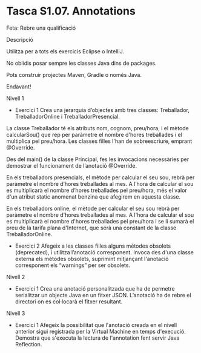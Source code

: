 # Tasca S1.07. Annotations

Feta: Rebre una qualificació

Descripció

Utilitza per a tots els exercicis Eclipse o IntelliJ.

No oblidis posar sempre les classes Java dins de packages.

Pots construir projectes Maven, Gradle o només Java.

Endavant!

Nivell 1
- Exercici 1
Crea una jerarquia d’objectes amb tres classes:  Treballador, TreballadorOnline i TreballadorPresencial.

La classe Treballador té els atributs nom, cognom, preu/hora, i el mètode calcularSou() que rep per paràmetre el nombre d'hores treballades i el multiplica pel preu/hora. Les classes filles l'han de sobreescriure,  emprant @Override. 

Des del main() de la classe Principal, fes les invocacions necessàries per demostrar el funcionament de l’anotació @Override.

En els treballadors presencials, el mètode per calcular el seu sou, rebrà per paràmetre el nombre d’hores treballades al mes. A l’hora de calcular el sou es multiplicarà el nombre d’hores treballades pel preu/hora, més el valor d'un atribut static anomenat benzina que afegirem en aquesta classe.

En els treballadors online, el mètode per calcular el seu sou rebrà per paràmetre el nombre d'hores treballades al mes. A l'hora de calcular el sou es multiplicarà el nombre d'hores treballades pel preu/hora i se li sumarà el preu de la tarifa plana d'Internet, que serà una constant de la classe TreballadorOnline.



- Exercici 2
Afegeix a les classes filles alguns mètodes obsolets (deprecated), i utilitza l’anotació corresponent. Invoca des d'una classe externa els mètodes obsolets, suprimint mitjançant l'anotació corresponent els “warnings” per ser obsolets.

Nivell 2
- Exercici 1
Crea una anotació personalitzada que ha de permetre serialitzar un objecte Java en un fitxer JSON. L’anotació ha de rebre el directori on es col·locarà el fitxer resultant.

Nivell 3
- Exercici 1
Afegeix la possibilitat que l'anotació creada en el nivell anterior sigui registrada per la Virtual Machine en temps d'execució. Demostra que s'executa la lectura de l'annotation fent servir Java Reflection.
